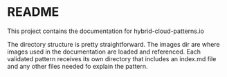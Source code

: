 # README

This project contains the documentation for hybrid-cloud-patterns.io

The directory structure is pretty straightforward. The images dir are where images used in the documentation are loaded and referenced. Each validated pattern receives its own directory that includes an index.md file and any other files needed fo explain the pattern. 


